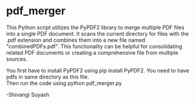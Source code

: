 # pdf_merger

This Python script utilizes the PyPDF2 library to merge multiple PDF files into a single PDF document. It scans the current directory for files with the .pdf extension and combines them into a new file named "combinedPDFs.pdf". This functionality can be helpful for consolidating related PDF documents or creating a comprehensive file from multiple sources.

You first have to install PyPDF2 using pip install PyPDF2.
You need to have pdfs in same directory as this file.
<br>
Then run the code using python pdf_merger.py
<br>

-Shivangi Suyash
